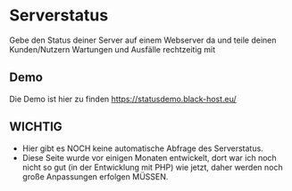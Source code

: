 # Serverstatus
Gebe den Status deiner Server auf einem Webserver da und teile deinen Kunden/Nutzern Wartungen und Ausfälle rechtzeitig mit

## Demo
Die Demo ist hier zu finden https://statusdemo.black-host.eu/

## WICHTIG
- Hier gibt es NOCH keine automatische Abfrage des Serverstatus.
- Diese Seite wurde vor einigen Monaten entwickelt, dort war ich noch nicht so gut (in der Entwicklung mit PHP) wie jetzt, daher werden noch große Anpassungen erfolgen MÜSSEN.
